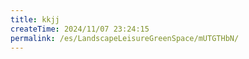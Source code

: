 ```yaml
---
title: kkjj
createTime: 2024/11/07 23:24:15
permalink: /es/LandscapeLeisureGreenSpace/mUTGTHbN/
---
```

